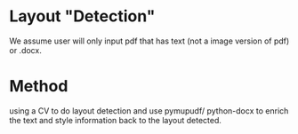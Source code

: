 
# Layout "Detection"
We assume user will only input pdf that has text (not a image version of pdf) or .docx.


# Method
using a CV to do layout detection and use pymupudf/ python-docx to enrich the text and style information back to the layout detected.